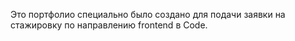 Это портфолио специально было создано для подачи заявки на стажировку по направлению frontend в Code. 

